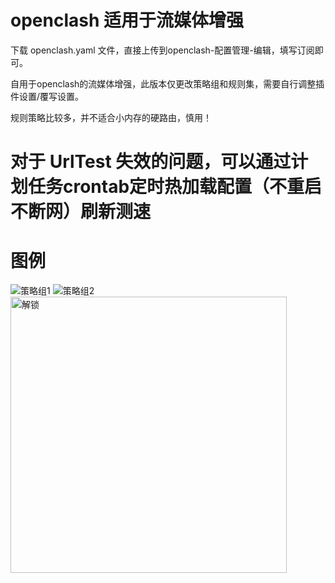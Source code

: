 # openclash 适用于流媒体增强

下载 openclash.yaml 文件，直接上传到openclash-配置管理-编辑，填写订阅即可。  

自用于openclash的流媒体增强，此版本仅更改策略组和规则集，需要自行调整插件设置/覆写设置。  

规则策略比较多，并不适合小内存的硬路由，慎用！  

# 对于 UrlTest 失效的问题，可以通过计划任务crontab定时热加载配置（不重启不断网）刷新测速
  
# 图例
![策略组1](https://github.com/user-attachments/assets/5a4bf250-9866-4bc2-8fce-c6929193125d)
![策略组2](https://github.com/user-attachments/assets/c7fcedde-9b57-4b7c-bc93-71a9b4434a69)
<img width="442" alt="解锁" src="https://github.com/user-attachments/assets/6f5184f7-33f0-4c2d-a9d4-af225d47316c" />
